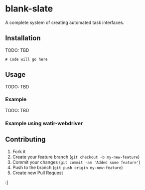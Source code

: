 # blank-slate

A complete system of creating automated task interfaces.

## Installation

TODO: TBD

    # Code will go here

## Usage

TODO: TBD

### Example 

TODO: TBD

### Example using watir-webdriver

## Contributing

1. Fork it
2. Create your feature branch (`git checkout -b my-new-feature`)
3. Commit your changes (`git commit -am 'Added some feature'`)
4. Push to the branch (`git push origin my-new-feature`)
5. Create new Pull Request


:]
